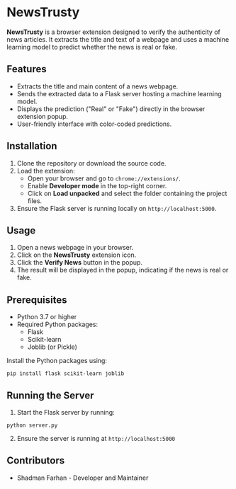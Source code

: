 # NewsTrusty

**NewsTrusty** is a browser extension designed to verify the authenticity of news articles. It extracts the title and text of a webpage and uses a machine learning model to predict whether the news is real or fake.

## Features

- Extracts the title and main content of a news webpage.
- Sends the extracted data to a Flask server hosting a machine learning model.
- Displays the prediction ("Real" or "Fake") directly in the browser extension popup.
- User-friendly interface with color-coded predictions.

## Installation

1. Clone the repository or download the source code.
2. Load the extension:
   - Open your browser and go to `chrome://extensions/`.
   - Enable **Developer mode** in the top-right corner.
   - Click on **Load unpacked** and select the folder containing the project files.
3. Ensure the Flask server is running locally on `http://localhost:5000`.

## Usage

1. Open a news webpage in your browser.
2. Click on the **NewsTrusty** extension icon.
3. Click the **Verify News** button in the popup.
4. The result will be displayed in the popup, indicating if the news is real or fake.

## Prerequisites

- Python 3.7 or higher
- Required Python packages:
  - Flask
  - Scikit-learn
  - Joblib (or Pickle)
  
Install the Python packages using:
```
pip install flask scikit-learn joblib
```

## Running the Server

1. Start the Flask server by running:
```
python server.py
```
2. Ensure the server is running at `http://localhost:5000`

## Contributors
- Shadman Farhan - Developer and Maintainer
